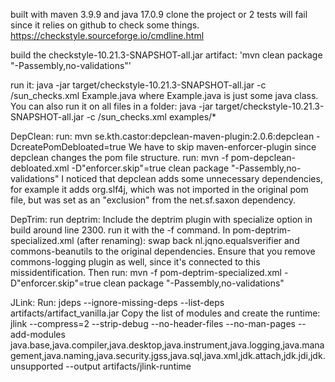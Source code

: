 built with maven 3.9.9 and java 17.0.9
clone the project or 2 tests will fail since it relies on github to check some things.
https://checkstyle.sourceforge.io/cmdline.html

build the checkstyle-10.21.3-SNAPSHOT-all.jar artifact: 'mvn clean package "-Passembly,no-validations"'

run it: java -jar target/checkstyle-10.21.3-SNAPSHOT-all.jar -c /sun_checks.xml Example.java
where Example.java is just some java class.
You can also run it on all files in a folder: java -jar target/checkstyle-10.21.3-SNAPSHOT-all.jar -c /sun_checks.xml examples/*

DepClean:
run: mvn se.kth.castor:depclean-maven-plugin:2.0.6:depclean -DcreatePomDebloated=true
We have to skip maven-enforcer-plugin since depclean changes the pom file structure.
run: mvn -f pom-depclean-debloated.xml -D"enforcer.skip"=true clean package "-Passembly,no-validations"
I noticed that depclean adds some unnecessary dependencies, for example it adds org.slf4j, which was not imported in the original pom file, but was set as an "exclusion" from the net.sf.saxon dependency.

DepTrim:
run deptrim: Include the deptrim plugin with specialize option in build around line 2300.
run it with the -f command.
In pom-deptrim-specialized.xml (after renaming):
swap back nl.jqno.equalsverifier and commons-beanutils to the original dependencies. Ensure that you remove commons-logging plugin as well, since it's connected to this missidentification.
Then run: mvn -f pom-deptrim-specialized.xml -D"enforcer.skip"=true clean package "-Passembly,no-validations"

JLink:
Run: jdeps --ignore-missing-deps --list-deps artifacts/artifact_vanilla.jar
Copy the list of modules and create the runtime:
jlink --compress=2 --strip-debug --no-header-files --no-man-pages --add-modules java.base,java.compiler,java.desktop,java.instrument,java.logging,java.management,java.naming,java.security.jgss,java.sql,java.xml,jdk.attach,jdk.jdi,jdk.unsupported --output artifacts/jlink-runtime